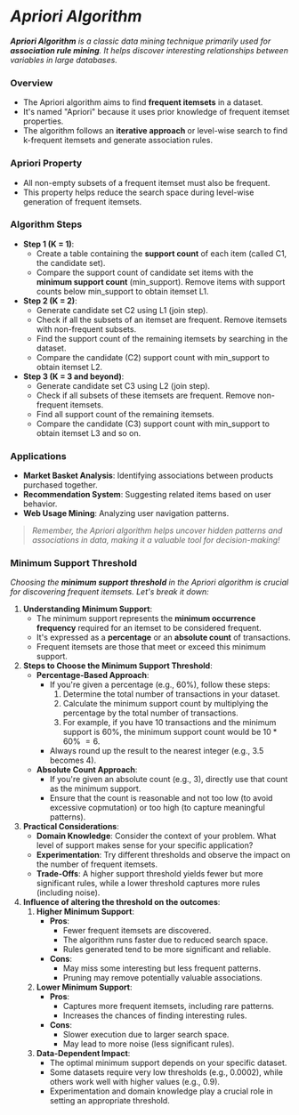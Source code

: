 # _Apriori Algorithm_

_**Apriori Algorithm** is a classic data mining technique primarily used for **association rule mining**. It helps discover interesting relationships between variables in large databases._

### Overview
- The Apriori algorithm aims to find **frequent itemsets** in a dataset.
- It's named "Apriori" because it uses prior knowledge of frequent itemset properties.
- The algorithm follows an **iterative approach** or level-wise search to find k-frequent itemsets and generate association rules.

### Apriori Property
- All non-empty subsets of a frequent itemset must also be frequent.
- This property helps reduce the search space during level-wise generation of frequent itemsets.

### Algorithm Steps
- **Step 1 (K = 1)**:
    - Create a table containing the **support count** of each item (called C1, the candidate set).
    - Compare the support count of candidate set items with the **minimum support count** (min_support). Remove items with support counts below min_support to obtain itemset L1.
- **Step 2 (K = 2)**:
    - Generate candidate set C2 using L1 (join step).
    - Check if all the subsets of an itemset are frequent. Remove itemsets with non-frequent subsets.
    - Find the support count of the remaining itemsets by searching in the dataset.
    - Compare the candidate (C2) support count with min_support to obtain itemset L2.
- **Step 3 (K = 3 and beyond)**:
    - Generate candidate set C3 using L2 (join step).
    - Check if all subsets of these itemsets are frequent. Remove non-frequent itemsets.
    - Find all support count of the remaining itemsets.
    - Compare the candidate (C3) support count with min_support to obtain itemset L3 and so on.
 
### Applications
- **Market Basket Analysis**: Identifying associations between products purchased together.
- **Recommendation System**: Suggesting related items based on user behavior.
- **Web Usage Mining**: Analyzing user navigation patterns.

> _Remember, the Apriori algorithm helps uncover hidden patterns and associations in data, making it a valuable tool for decision-making!_

### Minimum Support Threshold
_Choosing the **minimum support threshold** in the Apriori algorithm is crucial for discovering frequent itemsets. Let's break it down:_

1. **Understanding Minimum Support**:
    - The minimum support represents the **minimum occurrence frequency** required for an itemset to be considered frequent.
    - It's expressed as a **percentage** or an **absolute count** of transactions.
    - Frequent itemsets are those that meet or exceed this minimum support.
2. **Steps to Choose the Minimum Support Threshold**:
    - **Percentage-Based Approach**:
        - If you're given a percentage (e.g., $60$%), follow these steps:
            1. Determine the total number of transactions in your dataset.
            2. Calculate the minimum support count by multiplying the percentage by the total number of transactions.
            3. For example, if you have 10 transactions and the minimum support is $60$%, the minimum support count would be $10 * 60$% $= 6$.
        - Always round up the result to the nearest integer (e.g., $3.5$ becomes $4$).
    - **Absolute Count Approach**:
        - If you're given an absolute count (e.g., $3$), directly use that count as the minimum support.
        - Ensure that the count is reasonable and not too low (to avoid excessive copmutation) or too high (to capture meaningful patterns).  
3. **Practical Considerations**:
    - **Domain Knowledge**: Consider the context of your problem. What level of support makes sense for your specific application?
    - **Experimentation**: Try different thresholds and observe the impact on the number of frequent itemsets.
    - **Trade-Offs**: A higher support threshold yields fewer but more significant rules, while a lower threshold captures more rules (including noise).
4. **Influence of altering the threshold on the outcomes**:
    1. **Higher Minimum Support**:
        - **Pros**:
            - Fewer frequent itemsets are discovered.
            - The algorithm runs faster due to reduced search space.
            - Rules generated tend to be more significant and reliable.
        - **Cons**:
            - May miss some interesting but less frequent patterns.
            - Pruning may remove potentially valuable associations.  
    2. **Lower Minimum Support**:
        - **Pros**:
            - Captures more frequent itemsets, including rare patterns.
            - Increases the chances of finding interesting rules.
        - **Cons**:
            - Slower execution due to larger search space.
            - May lead to more noise (less significant rules).  
    3. **Data-Dependent Impact**:
        - The optimal minimum support depends on your specific dataset.
        - Some datasets require very low thresholds (e.g., $0.0002$), while others work well with higher values (e.g., $0.9$).
        - Experimentation and domain knowledge play a crucial role in setting an appropriate threshold.
